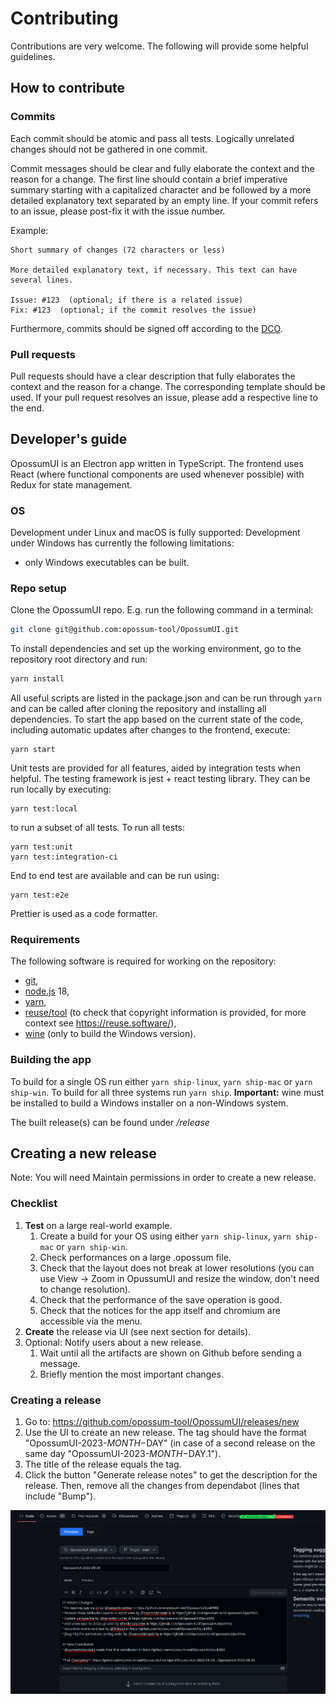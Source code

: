 <!--
SPDX-FileCopyrightText: Meta Platforms, Inc. and its affiliates
SPDX-FileCopyrightText: TNG Technology Consulting GmbH <https://www.tngtech.com>

SPDX-License-Identifier: CC0-1.0
-->

# Contributing

Contributions are very welcome. The following will provide some helpful guidelines.

## How to contribute

### Commits

Each commit should be atomic and pass all tests. Logically unrelated changes should not be gathered in one commit.

Commit messages should be clear and fully elaborate the context and the reason for a change. The first line should
contain a brief imperative summary starting with a capitalized character and be followed by a more detailed
explanatory text separated by an empty line. If your commit refers to an issue, please post-fix it with the
issue number.

Example:
```
Short summary of changes (72 characters or less)

More detailed explanatory text, if necessary. This text can have
several lines.

Issue: #123  (optional; if there is a related issue)
Fix: #123  (optional; if the commit resolves the issue)
```

Furthermore, commits should be signed off according to the [DCO](DCO.md).

### Pull requests

Pull requests should have a clear description that fully elaborates the context and the reason for a change.
The corresponding template should be used. If your pull request resolves an issue, please add a respective
line to the end.

## Developer's guide

OpossumUI is an Electron app written in TypeScript. The frontend uses React (where functional components are used
whenever possible) with Redux for state management.

### OS

Development under Linux and macOS is fully supported: Development under Windows has currently the following limitations:

- only Windows executables can be built.

### Repo setup

Clone the OpossumUI repo. E.g. run the following command in a terminal:

```bash
git clone git@github.com:opossum-tool/OpossumUI.git
```

To install dependencies and set up the working environment, go to the repository root directory and run:

```bash
yarn install
```

All useful scripts are listed in the package.json and can be run through `yarn` and can be called after cloning the
repository and installing all dependencies. To start the app based on the current state of the code, including automatic
updates after changes to the frontend, execute:

```
yarn start
```

Unit tests are provided for all features, aided by integration tests when helpful. The testing framework is jest + react
testing library. They can be run locally by executing:

```
yarn test:local
```
to run a subset of all tests. To run all tests:
```
yarn test:unit
yarn test:integration-ci
```

End to end test are available and can be run using:
```
yarn test:e2e
```

Prettier is used as a code formatter.

### Requirements

The following software is required for working on the repository:

- [git](https://git-scm.com/),
- [node.js](https://nodejs.org/) 18,
- [yarn](https://yarnpkg.com/en/),
- [reuse/tool](https://git.fsfe.org/reuse/tool#install) (to check that copyright information is provided, for more context see https://reuse.software/),
- [wine](https://www.winehq.org/) (only to build the Windows version).

### Building the app

To build for a single OS run either `yarn ship-linux`, `yarn ship-mac` or `yarn ship-win`. To build for all three
systems run `yarn ship`.
**Important:** wine must be installed to build a Windows installer on a non-Windows system.

The built release(s) can be found under _/release_

## Creating a new release

Note: You will need Maintain permissions in order to create a new release.

### Checklist
1. **Test** on a large real-world example.
    1. Create a build for your OS using either `yarn ship-linux`, `yarn ship-mac` or `yarn ship-win`.
    1. Check performances on a large .opossum file.
    1. Check that the layout does not break at lower resolutions (you can use View → Zoom in OpussumUI and resize the window, don't need to change resolution).
    1. Check that the performance of the save operation is good.
    1. Check that the notices for the app itself and chromium are accessible via the menu.
1. **Create** the release via UI (see next section for details).
1. Optional: Notify users about a new release.
    1. Wait until all the artifacts are shown on Github before sending a message.
    1. Briefly mention the most important changes.

### Creating a release
1. Go to: https://github.com/opossum-tool/OpossumUI/releases/new
1. Use the UI to create an new release. The tag should have the format "OpossumUI-2023-$MONTH-$DAY" (in case of a second release on the same day "OpossumUI-2023-$MONTH-$DAY.1").
1. The title of the release equals the tag.
1. Click the button "Generate release notes" to get the description for the release. Then, remove all the changes from dependabot (lines that include "Bump").

![release](./docs/release_guide.png)
